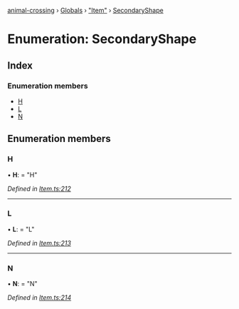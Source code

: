 [animal-crossing](../README.md) › [Globals](../globals.md) › ["Item"](../modules/_item_.md) › [SecondaryShape](_item_.secondaryshape.md)

# Enumeration: SecondaryShape

## Index

### Enumeration members

* [H](_item_.secondaryshape.md#h)
* [L](_item_.secondaryshape.md#l)
* [N](_item_.secondaryshape.md#n)

## Enumeration members

###  H

• **H**: = "H"

*Defined in [Item.ts:212](https://github.com/Norviah/animal-crossing/blob/13550bd/module/types/Item.ts#L212)*

___

###  L

• **L**: = "L"

*Defined in [Item.ts:213](https://github.com/Norviah/animal-crossing/blob/13550bd/module/types/Item.ts#L213)*

___

###  N

• **N**: = "N"

*Defined in [Item.ts:214](https://github.com/Norviah/animal-crossing/blob/13550bd/module/types/Item.ts#L214)*

